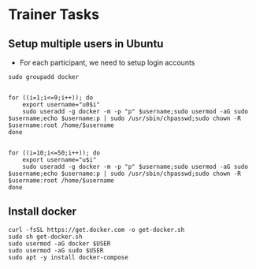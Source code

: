 # Trainer Tasks
## Setup multiple users in Ubuntu
- For each participant, we need to setup login accounts
```
sudo groupadd docker


for ((i=1;i<=9;i++)); do
	export username="u0$i"
	sudo useradd -g docker -m -p "p" $username;sudo usermod -aG sudo $username;echo $username:p | sudo /usr/sbin/chpasswd;sudo chown -R  $username:root /home/$username
done


for ((i=10;i<=50;i++)); do
	export username="u$i"
	sudo useradd -g docker -m -p "p" $username;sudo usermod -aG sudo $username;echo $username:p | sudo /usr/sbin/chpasswd;sudo chown -R  $username:root /home/$username
done
```

## Install docker
```
curl -fsSL https://get.docker.com -o get-docker.sh
sudo sh get-docker.sh
sudo usermod -aG docker $USER
sudo usermod -aG sudo $USER
sudo apt -y install docker-compose
```
